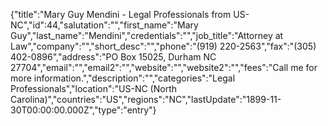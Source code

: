 {"title":"Mary Guy Mendini - Legal Professionals from US-NC","id":44,"salutation":"","first_name":"Mary Guy","last_name":"Mendini","credentials":"","job_title":"Attorney at Law","company":"","short_desc":"","phone":"(919) 220-2563","fax":"(305) 402-0896","address":"PO Box 15025, Durham NC  27704","email":"","email2":"","website":"","website2":"","fees":"Call me for more information.","description":"","categories":"Legal Professionals","location":"US-NC (North Carolina)","countries":"US","regions":"NC","lastUpdate":"1899-11-30T00:00:00.000Z","type":"entry"}
